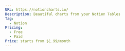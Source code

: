 ```yaml
---
URL: https://notioncharts.io/
Description: Beautiful charts from your Notion Tables
Tag:
  - Notion
Pricing:
  - Free
  - Paid
Price: starts from $1.99/month
---
```

